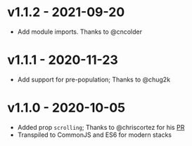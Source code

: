 # v1.1.2 - 2021-09-20
- Add module imports. Thanks to @cncolder

# v1.1.1 - 2020-11-23
- Add support for pre-population; Thanks to @chug2k

# v1.1.0 - 2020-10-05
- Added prop `scrolling`; Thanks to @chriscortez for his [PR](https://github.com/xurei/react-jotform-embed/pull/2)
- Transpiled to CommonJS and ES6 for modern stacks
